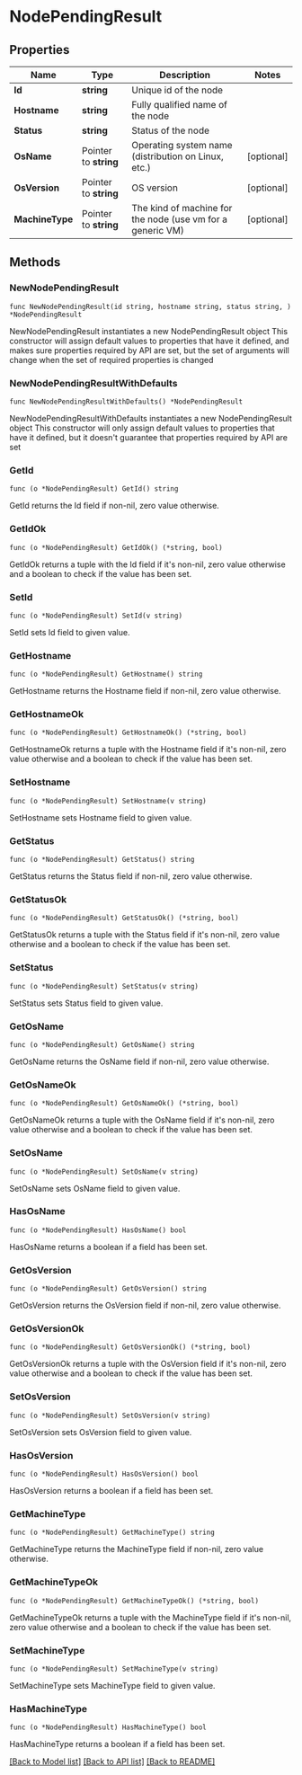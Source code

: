 # NodePendingResult

## Properties

Name | Type | Description | Notes
------------ | ------------- | ------------- | -------------
**Id** | **string** | Unique id of the node | 
**Hostname** | **string** | Fully qualified name of the node | 
**Status** | **string** | Status of the node | 
**OsName** | Pointer to **string** | Operating system name (distribution on Linux, etc.) | [optional] 
**OsVersion** | Pointer to **string** | OS version | [optional] 
**MachineType** | Pointer to **string** | The kind of machine for the node (use vm for a generic VM) | [optional] 

## Methods

### NewNodePendingResult

`func NewNodePendingResult(id string, hostname string, status string, ) *NodePendingResult`

NewNodePendingResult instantiates a new NodePendingResult object
This constructor will assign default values to properties that have it defined,
and makes sure properties required by API are set, but the set of arguments
will change when the set of required properties is changed

### NewNodePendingResultWithDefaults

`func NewNodePendingResultWithDefaults() *NodePendingResult`

NewNodePendingResultWithDefaults instantiates a new NodePendingResult object
This constructor will only assign default values to properties that have it defined,
but it doesn't guarantee that properties required by API are set

### GetId

`func (o *NodePendingResult) GetId() string`

GetId returns the Id field if non-nil, zero value otherwise.

### GetIdOk

`func (o *NodePendingResult) GetIdOk() (*string, bool)`

GetIdOk returns a tuple with the Id field if it's non-nil, zero value otherwise
and a boolean to check if the value has been set.

### SetId

`func (o *NodePendingResult) SetId(v string)`

SetId sets Id field to given value.


### GetHostname

`func (o *NodePendingResult) GetHostname() string`

GetHostname returns the Hostname field if non-nil, zero value otherwise.

### GetHostnameOk

`func (o *NodePendingResult) GetHostnameOk() (*string, bool)`

GetHostnameOk returns a tuple with the Hostname field if it's non-nil, zero value otherwise
and a boolean to check if the value has been set.

### SetHostname

`func (o *NodePendingResult) SetHostname(v string)`

SetHostname sets Hostname field to given value.


### GetStatus

`func (o *NodePendingResult) GetStatus() string`

GetStatus returns the Status field if non-nil, zero value otherwise.

### GetStatusOk

`func (o *NodePendingResult) GetStatusOk() (*string, bool)`

GetStatusOk returns a tuple with the Status field if it's non-nil, zero value otherwise
and a boolean to check if the value has been set.

### SetStatus

`func (o *NodePendingResult) SetStatus(v string)`

SetStatus sets Status field to given value.


### GetOsName

`func (o *NodePendingResult) GetOsName() string`

GetOsName returns the OsName field if non-nil, zero value otherwise.

### GetOsNameOk

`func (o *NodePendingResult) GetOsNameOk() (*string, bool)`

GetOsNameOk returns a tuple with the OsName field if it's non-nil, zero value otherwise
and a boolean to check if the value has been set.

### SetOsName

`func (o *NodePendingResult) SetOsName(v string)`

SetOsName sets OsName field to given value.

### HasOsName

`func (o *NodePendingResult) HasOsName() bool`

HasOsName returns a boolean if a field has been set.

### GetOsVersion

`func (o *NodePendingResult) GetOsVersion() string`

GetOsVersion returns the OsVersion field if non-nil, zero value otherwise.

### GetOsVersionOk

`func (o *NodePendingResult) GetOsVersionOk() (*string, bool)`

GetOsVersionOk returns a tuple with the OsVersion field if it's non-nil, zero value otherwise
and a boolean to check if the value has been set.

### SetOsVersion

`func (o *NodePendingResult) SetOsVersion(v string)`

SetOsVersion sets OsVersion field to given value.

### HasOsVersion

`func (o *NodePendingResult) HasOsVersion() bool`

HasOsVersion returns a boolean if a field has been set.

### GetMachineType

`func (o *NodePendingResult) GetMachineType() string`

GetMachineType returns the MachineType field if non-nil, zero value otherwise.

### GetMachineTypeOk

`func (o *NodePendingResult) GetMachineTypeOk() (*string, bool)`

GetMachineTypeOk returns a tuple with the MachineType field if it's non-nil, zero value otherwise
and a boolean to check if the value has been set.

### SetMachineType

`func (o *NodePendingResult) SetMachineType(v string)`

SetMachineType sets MachineType field to given value.

### HasMachineType

`func (o *NodePendingResult) HasMachineType() bool`

HasMachineType returns a boolean if a field has been set.


[[Back to Model list]](../README.md#documentation-for-models) [[Back to API list]](../README.md#documentation-for-api-endpoints) [[Back to README]](../README.md)


